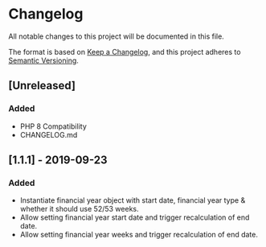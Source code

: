 # Changelog

All notable changes to this project will be documented in this file.

The format is based on [Keep a Changelog](https://keepachangelog.com/en/1.0.0/),
and this project adheres to [Semantic Versioning](https://semver.org/spec/v2.0.0.html).

## [Unreleased]

### Added
- PHP 8 Compatibility
- CHANGELOG.md


## [1.1.1] - 2019-09-23

### Added
- Instantiate financial year object with start date, financial year type & whether it should use 52/53 weeks.
- Allow setting financial year start date and trigger recalculation of end date.
- Allow setting financial year weeks and trigger recalculation of end date.
